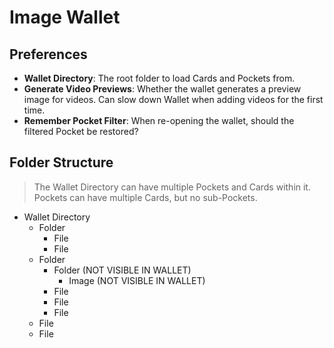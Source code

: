 # Image Wallet

## Preferences

- **Wallet Directory**: The root folder to load Cards and Pockets from.
- **Generate Video Previews**: Whether the wallet generates a preview image for videos. Can slow down Wallet when adding videos for the first time.
- **Remember Pocket Filter**: When re-opening the wallet, should the filtered Pocket be restored?

## Folder Structure

> The Wallet Directory can have multiple Pockets and Cards within it. Pockets can have multiple Cards, but no sub-Pockets.

- Wallet Directory
  - Folder
    - File
    - File
  - Folder
    - Folder (NOT VISIBLE IN WALLET)
      - Image (NOT VISIBLE IN WALLET)
    - File
    - File
    - File
  - File
  - File
